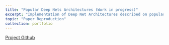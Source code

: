 ```yaml
---
title: "Popular Deep Nets Architectures (Work in progress)"
excerpt: "Implementation of Deep Net Architectures described on popular papers. Pytorch as main tool. <br/>"
topic: "Paper Reproduction"
collection: portfolio
---
```


[Project Github](https://github.com/NetoPedro/Popular-Deep-Nets-Architectures-Pytorch)


